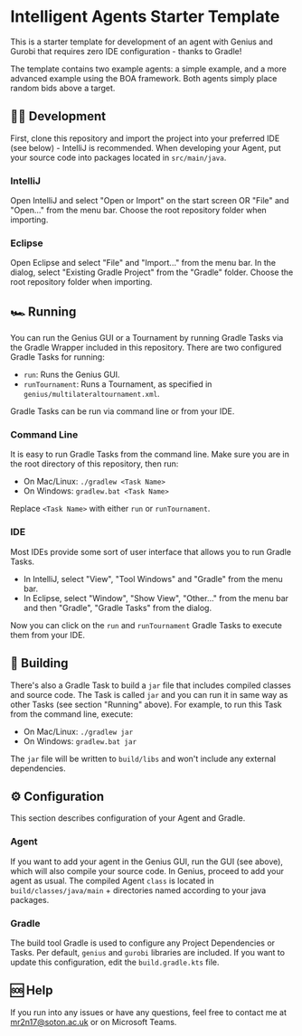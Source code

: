 # Intelligent Agents Starter Template

This is a starter template for development of an agent with Genius and Gurobi that requires zero IDE configuration - thanks to Gradle!

The template contains two example agents: a simple example, and a more advanced example using the BOA framework.
Both agents simply place random bids above a target.

## 🧑‍💻 Development

First, clone this repository and import the project into your preferred IDE (see below) - IntelliJ is recommended.
When developing your Agent, put your source code into packages located in `src/main/java`.

### IntelliJ

Open IntelliJ and select "Open or Import" on the start screen OR "File" and "Open..." from the menu bar.
Choose the root repository folder when importing.

### Eclipse

Open Eclipse and select "File" and "Import..." from the menu bar.
In the dialog, select "Existing Gradle Project" from the "Gradle" folder.
Choose the root repository folder when importing.


## 🏎 Running

You can run the Genius GUI or a Tournament by running Gradle Tasks via the Gradle Wrapper included in this repository.
There are two configured Gradle Tasks for running:
- `run`: Runs the Genius GUI.
- `runTournament`: Runs a Tournament, as specified in `genius/multilateraltournament.xml`.

Gradle Tasks can be run via command line or from your IDE.

### Command Line

It is easy to run Gradle Tasks from the command line.
Make sure you are in the root directory of this repository, then run:
- On Mac/Linux: `./gradlew <Task Name>`
- On Windows: `gradlew.bat <Task Name>`

Replace `<Task Name>` with either `run` or `runTournament`.

### IDE

Most IDEs provide some sort of user interface that allows you to run Gradle Tasks.
- In IntelliJ, select "View", "Tool Windows" and "Gradle" from the menu bar.
- In Eclipse, select "Window", "Show View", "Other..." from the menu bar and then "Gradle", "Gradle Tasks" from the dialog.

Now you can click on the `run` and `runTournament` Gradle Tasks to execute them from your IDE.

## 👷 Building

There's also a Gradle Task to build a `jar` file that includes compiled classes and source code.
The Task is called `jar` and you can run it in same way as other Tasks (see section "Running" above).
For example, to run this Task from the command line, execute:
- On Mac/Linux: `./gradlew jar`
- On Windows: `gradlew.bat jar`

The `jar` file will be written to `build/libs` and won't include any external dependencies.


## ⚙️ Configuration

This section describes configuration of your Agent and Gradle.

### Agent

If you want to add your agent in the Genius GUI, run the GUI (see above), which will also compile your source code.
In Genius, proceed to add your agent as usual. The compiled Agent `class` is located in `build/classes/java/main` + directories named according to your java packages.

### Gradle

The build tool Gradle is used to configure any Project Dependencies or Tasks.
Per default, `genius` and `gurobi` libraries are included.
If you want to update this configuration, edit the `build.gradle.kts` file.


## 🆘 Help

If you run into any issues or have any questions, feel free to contact me at [mr2n17@soton.ac.uk](mailto:mr2n17@soton.ac.uk) or on Microsoft Teams.
